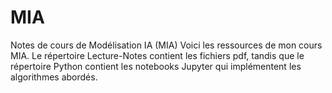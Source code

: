 # MIA
Notes de cours de Modélisation IA (MIA)
Voici les ressources de mon cours MIA. 
Le répertoire Lecture-Notes contient les fichiers pdf, tandis que le répertoire Python contient les notebooks Jupyter qui implémentent les algorithmes abordés.
